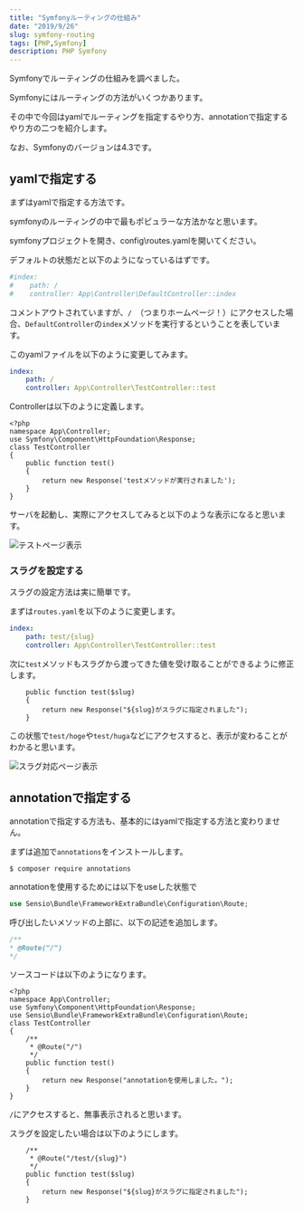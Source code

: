 ```yaml
---
title: "Symfonyルーティングの仕組み"
date: "2019/9/26"
slug: symfony-routing
tags: [PHP,Symfony]
description: PHP Symfony
---
```


Symfonyでルーティングの仕組みを調べました。

Symfonyにはルーティングの方法がいくつかあります。

その中で今回はyamlでルーティングを指定するやり方、annotationで指定するやり方の二つを紹介します。

なお、Symfonyのバージョンは4.3です。

## yamlで指定する
まずはyamlで指定する方法です。

symfonyのルーティングの中で最もポピュラーな方法かなと思います。

symfonyプロジェクトを開き、config\routes.yamlを開いてください。

デフォルトの状態だと以下のようになっているはずです。

```yaml:title=routes.yaml
#index:
#    path: /
#    controller: App\Controller\DefaultController::index
```

コメントアウトされていますが、`/`　（つまりホームページ！）にアクセスした場合、`DefaultController`の`index`メソッドを実行するということを表しています。

このyamlファイルを以下のように変更してみます。
```yaml:title=routes.yaml
index:
    path: /
    controller: App\Controller\TestController::test
```

Controllerは以下のように定義します。
```php:title=TestController.php
<?php
namespace App\Controller;
use Symfony\Component\HttpFoundation\Response;
class TestController
{
    public function test()
    {
        return new Response('testメソッドが実行されました');
    }
}
```

サーバを起動し、実際にアクセスしてみると以下のような表示になると思います。

![テストページ表示](/../../images/blog/symfony-routing/testpage.png)

### スラグを設定する
スラグの設定方法は実に簡単です。

まずは`routes.yaml`を以下のように変更します。
```yaml:title=routes.yaml
index:
    path: test/{slug}
    controller: App\Controller\TestController::test
```
次に`test`メソッドもスラグから渡ってきた値を受け取ることができるように修正します。
```php:title=TestController.php
    public function test($slug)
    {
        return new Response("${slug}がスラグに指定されました");
    }
```

この状態で`test/hoge`や`test/huga`などにアクセスすると、表示が変わることがわかると思います。

![スラグ対応ページ表示](/../../images/blog/symfony-routing/hoge.png)

## annotationで指定する
annotationで指定する方法も、基本的にはyamlで指定する方法と変わりません。

まずは追加で`annotations`をインストールします。
```
$ composer require annotations
```

annotationを使用するためには以下をuseした状態で
```php
use Sensio\Bundle\FrameworkExtraBundle\Configuration\Route;
```

呼び出したいメソッドの上部に、以下の記述を追加します。  
```php
/**
* @Route("/")
*/
```


ソースコードは以下のようになります。
```php:title=TestController.php
<?php
namespace App\Controller;
use Symfony\Component\HttpFoundation\Response;
use Sensio\Bundle\FrameworkExtraBundle\Configuration\Route;
class TestController
{
    /**
     * @Route("/")
     */
    public function test()
    {
        return new Response("annotationを使用しました。");
    }
}
```

`/`にアクセスすると、無事表示されると思います。

スラグを設定したい場合は以下のようにします。
```php:title=TestController.php
    /**
     * @Route("/test/{slug}")
     */
    public function test($slug)
    {
        return new Response("${slug}がスラグに指定されました");
    }
```